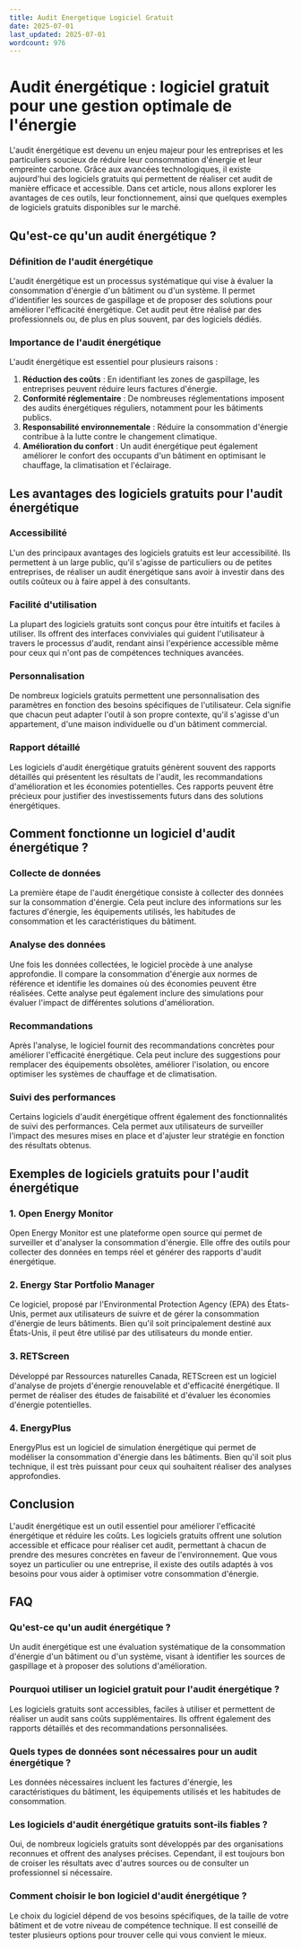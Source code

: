 ```yaml
---
title: Audit Energetique Logiciel Gratuit
date: 2025-07-01
last_updated: 2025-07-01
wordcount: 976
---
```


# Audit énergétique : logiciel gratuit pour une gestion optimale de l'énergie

L'audit énergétique est devenu un enjeu majeur pour les entreprises et les particuliers soucieux de réduire leur consommation d'énergie et leur empreinte carbone. Grâce aux avancées technologiques, il existe aujourd'hui des logiciels gratuits qui permettent de réaliser cet audit de manière efficace et accessible. Dans cet article, nous allons explorer les avantages de ces outils, leur fonctionnement, ainsi que quelques exemples de logiciels gratuits disponibles sur le marché.

## Qu'est-ce qu'un audit énergétique ?

### Définition de l'audit énergétique

L'audit énergétique est un processus systématique qui vise à évaluer la consommation d'énergie d'un bâtiment ou d'un système. Il permet d'identifier les sources de gaspillage et de proposer des solutions pour améliorer l'efficacité énergétique. Cet audit peut être réalisé par des professionnels ou, de plus en plus souvent, par des logiciels dédiés.

### Importance de l'audit énergétique

L'audit énergétique est essentiel pour plusieurs raisons :

1. **Réduction des coûts** : En identifiant les zones de gaspillage, les entreprises peuvent réduire leurs factures d'énergie.
2. **Conformité réglementaire** : De nombreuses réglementations imposent des audits énergétiques réguliers, notamment pour les bâtiments publics.
3. **Responsabilité environnementale** : Réduire la consommation d'énergie contribue à la lutte contre le changement climatique.
4. **Amélioration du confort** : Un audit énergétique peut également améliorer le confort des occupants d'un bâtiment en optimisant le chauffage, la climatisation et l'éclairage.

## Les avantages des logiciels gratuits pour l'audit énergétique

### Accessibilité

L'un des principaux avantages des logiciels gratuits est leur accessibilité. Ils permettent à un large public, qu'il s'agisse de particuliers ou de petites entreprises, de réaliser un audit énergétique sans avoir à investir dans des outils coûteux ou à faire appel à des consultants.

### Facilité d'utilisation

La plupart des logiciels gratuits sont conçus pour être intuitifs et faciles à utiliser. Ils offrent des interfaces conviviales qui guident l'utilisateur à travers le processus d'audit, rendant ainsi l'expérience accessible même pour ceux qui n'ont pas de compétences techniques avancées.

### Personnalisation

De nombreux logiciels gratuits permettent une personnalisation des paramètres en fonction des besoins spécifiques de l'utilisateur. Cela signifie que chacun peut adapter l'outil à son propre contexte, qu'il s'agisse d'un appartement, d'une maison individuelle ou d'un bâtiment commercial.

### Rapport détaillé

Les logiciels d'audit énergétique gratuits génèrent souvent des rapports détaillés qui présentent les résultats de l'audit, les recommandations d'amélioration et les économies potentielles. Ces rapports peuvent être précieux pour justifier des investissements futurs dans des solutions énergétiques.

## Comment fonctionne un logiciel d'audit énergétique ?

### Collecte de données

La première étape de l'audit énergétique consiste à collecter des données sur la consommation d'énergie. Cela peut inclure des informations sur les factures d'énergie, les équipements utilisés, les habitudes de consommation et les caractéristiques du bâtiment.

### Analyse des données

Une fois les données collectées, le logiciel procède à une analyse approfondie. Il compare la consommation d'énergie aux normes de référence et identifie les domaines où des économies peuvent être réalisées. Cette analyse peut également inclure des simulations pour évaluer l'impact de différentes solutions d'amélioration.

### Recommandations

Après l'analyse, le logiciel fournit des recommandations concrètes pour améliorer l'efficacité énergétique. Cela peut inclure des suggestions pour remplacer des équipements obsolètes, améliorer l'isolation, ou encore optimiser les systèmes de chauffage et de climatisation.

### Suivi des performances

Certains logiciels d'audit énergétique offrent également des fonctionnalités de suivi des performances. Cela permet aux utilisateurs de surveiller l'impact des mesures mises en place et d'ajuster leur stratégie en fonction des résultats obtenus.

## Exemples de logiciels gratuits pour l'audit énergétique

### 1. Open Energy Monitor

Open Energy Monitor est une plateforme open source qui permet de surveiller et d'analyser la consommation d'énergie. Elle offre des outils pour collecter des données en temps réel et générer des rapports d'audit énergétique.

### 2. Energy Star Portfolio Manager

Ce logiciel, proposé par l'Environmental Protection Agency (EPA) des États-Unis, permet aux utilisateurs de suivre et de gérer la consommation d'énergie de leurs bâtiments. Bien qu'il soit principalement destiné aux États-Unis, il peut être utilisé par des utilisateurs du monde entier.

### 3. RETScreen

Développé par Ressources naturelles Canada, RETScreen est un logiciel d'analyse de projets d'énergie renouvelable et d'efficacité énergétique. Il permet de réaliser des études de faisabilité et d'évaluer les économies d'énergie potentielles.

### 4. EnergyPlus

EnergyPlus est un logiciel de simulation énergétique qui permet de modéliser la consommation d'énergie dans les bâtiments. Bien qu'il soit plus technique, il est très puissant pour ceux qui souhaitent réaliser des analyses approfondies.

## Conclusion

L'audit énergétique est un outil essentiel pour améliorer l'efficacité énergétique et réduire les coûts. Les logiciels gratuits offrent une solution accessible et efficace pour réaliser cet audit, permettant à chacun de prendre des mesures concrètes en faveur de l'environnement. Que vous soyez un particulier ou une entreprise, il existe des outils adaptés à vos besoins pour vous aider à optimiser votre consommation d'énergie.

## FAQ

### Qu'est-ce qu'un audit énergétique ?

Un audit énergétique est une évaluation systématique de la consommation d'énergie d'un bâtiment ou d'un système, visant à identifier les sources de gaspillage et à proposer des solutions d'amélioration.

### Pourquoi utiliser un logiciel gratuit pour l'audit énergétique ?

Les logiciels gratuits sont accessibles, faciles à utiliser et permettent de réaliser un audit sans coûts supplémentaires. Ils offrent également des rapports détaillés et des recommandations personnalisées.

### Quels types de données sont nécessaires pour un audit énergétique ?

Les données nécessaires incluent les factures d'énergie, les caractéristiques du bâtiment, les équipements utilisés et les habitudes de consommation.

### Les logiciels d'audit énergétique gratuits sont-ils fiables ?

Oui, de nombreux logiciels gratuits sont développés par des organisations reconnues et offrent des analyses précises. Cependant, il est toujours bon de croiser les résultats avec d'autres sources ou de consulter un professionnel si nécessaire.

### Comment choisir le bon logiciel d'audit énergétique ?

Le choix du logiciel dépend de vos besoins spécifiques, de la taille de votre bâtiment et de votre niveau de compétence technique. Il est conseillé de tester plusieurs options pour trouver celle qui vous convient le mieux.